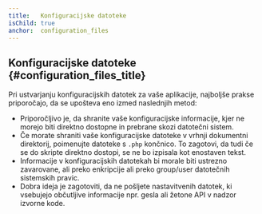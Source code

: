 ```yaml
---
title:   Konfiguracijske datoteke
isChild: true
anchor:  configuration_files
---
```


## Konfiguracijske datoteke {#configuration_files_title}

Pri ustvarjanju konfiguracijskih datotek za vaše aplikacije, najboljše prakse priporočajo, da se upošteva eno izmed
naslednjih metod:

- Priporočljivo je, da shranite vaše konfiguracijske informacije, kjer ne morejo biti direktno dostopne in prebrane skozi
datotečni sistem.
- Če morate shraniti vaše konfiguracijske datoteke v vrhnji dokumentni direktorij, poimenujte datoteke s `.php` končnico. To
zagotovi, da tudi če se do skripte direktno dostopi, se ne bo izpisala kot enostaven tekst.
- Informacije v konfiguracijskih datotekah bi morale biti ustrezno zavarovane, ali preko enkripcije ali preko group/user datotečnih
sistemskih pravic.
- Dobra ideja je zagotoviti, da ne pošljete nastavitvenih datotek, ki vsebujejo občutljive informacije npr. gesla ali žetone API v nadzor izvorne kode.